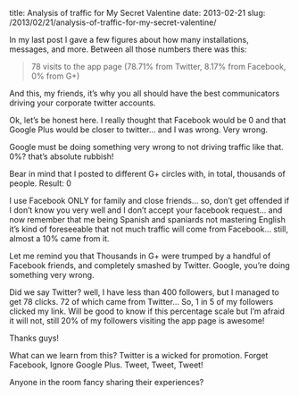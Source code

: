 title: Analysis of traffic for My Secret Valentine
date: 2013-02-21
slug: /2013/02/21/analysis-of-traffic-for-my-secret-valentine/

In my last post I gave a few figures about how many installations, messages, and more. Between all those numbers there was this:

> 78 visits to the app page (78.71% from Twitter, 8.17% from Facebook, 0% from G+)

And this, my friends, it&#8217;s why you all should have the best communicators driving your corporate twitter accounts.

Ok, let&#8217;s be honest here. I really thought that Facebook would be 0 and that Google Plus would be closer to twitter&#8230; and I was wrong. Very wrong.

Google must be doing something very wrong to not driving traffic like that. 0%? that&#8217;s absolute rubbish!

Bear in mind that I posted to different G+ circles with, in total, thousands of people. Result: 0

I use Facebook ONLY for family and close friends&#8230; so, don&#8217;t get offended if I don&#8217;t know you very well and I don&#8217;t accept your facebook request&#8230; and now remember that me being Spanish and spaniards not mastering English it&#8217;s kind of foreseeable that not much traffic will come from Facebook&#8230; still, almost a 10% came from it.

Let me remind you that Thousands in G+ were trumped by a handful of Facebook friends, and completely smashed by Twitter. Google, you&#8217;re doing something very wrong.

Did we say Twitter? well, I have less than 400 followers, but I managed to get 78 clicks. 72 of which came from Twitter&#8230; So, 1 in 5 of my followers clicked my link. Will be good to know if this percentage scale but I&#8217;m afraid it will not, still 20% of my followers visiting the app page is awesome!

Thanks guys!

What can we learn from this? Twitter is a wicked for promotion. Forget Facebook, Ignore Google Plus. Tweet, Tweet, Tweet!

Anyone in the room fancy sharing their experiences?
